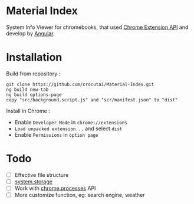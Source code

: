 # Material Index

System Info Viewer for chromebooks, that used [Chrome Extension API](https://developer.chrome.com/extensions/api_index) and develop by [Angular](https://angular.io/).

# Installation

Build from repository :

```
git clone https://github.com/crocutai/Material-Index.git
ng build new-tab
ng build options-page
copy "src/background.script.js" and "scr/manifest.json" to "dist"
```

Install in Chrome :

- Enable `Developer Mode` in `chrome://extensions`
- `Load unpacked extension...` and select `dist`
- Enable `Permissions` in `option page`

# Todo

- [ ] Effective file structure
- [ ] [system.storage](https://developer.chrome.com/extensions/system_storage)
- [ ] Work with [chrome.processes](https://developer.chrome.com/extensions/processes) API
- [ ] More customize function, eg: search engine, weather
